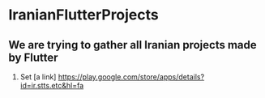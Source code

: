 # IranianFlutterProjects
## We are trying to gather all Iranian projects made by Flutter
1) Set [a link] https://play.google.com/store/apps/details?id=ir.stts.etc&hl=fa

